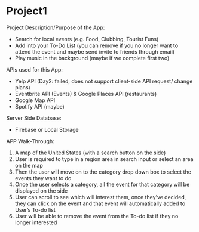 # Project1

Project Description/Purpose of the App:
- Search for local events (e.g. Food, Clubbing, Tourist Funs)
- Add into your To-Do List (you can remove if you no longer want to attend the event and maybe send invite to friends through email)
- Play music in the background (maybe if we complete first two)

APIs used for this App:
- Yelp API (Day2: failed, does not support client-side API request/ change plans)
- Eventbrite API (Events) & Google Places API (restaurants)
- Google Map API
- Spotify API (maybe) 

Server Side Database:
- Firebase or Local Storage

APP Walk-Through:
1) A map of the United States (with a search button on the side)
2) User is required to type in a region area in search input or select an area on the map 
3) Then the user will move on to the category drop down box to select the events they want to do 
4) Once the user selects a category, all the event for that category will be displayed on the side 
5) User can scroll to see which will interest them, once they’ve decided, they can click on the event and that event will automatically added to User’s To-do list
6) User will be able to remove the event from the To-do list if they no longer interested
